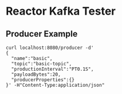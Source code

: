 # Reactor Kafka Tester

## Producer Example

```shell
curl localhost:8080/producer -d'
{
  "name":"basic",
  "topic":"basic-topic",
  "productionInterval":"PT0.1S",
  "payloadBytes":20,
  "producerProperties":{}
}' -H"Content-Type:application/json"
```